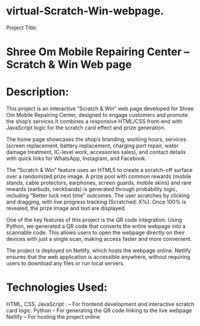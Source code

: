 # virtual-Scratch-Win-webpage.
Project Title:
# Shree Om Mobile Repairing Center – Scratch & Win Web page

# Description:
This project is an interactive “Scratch &amp; Win” web page developed for Shree Om Mobile Repairing Center, designed to engage customers and promote the shop’s services.It combines a responsive HTML/CSS front-end with JavaScript logic for the scratch card effect and prize generation.

The home page showcases the shop’s branding, working hours, services (screen replacement, battery replacement, charging port repair, water damage treatment, IC-level work, accessories sales), and contact details with quick links for WhatsApp, Instagram, and Facebook.

The “Scratch & Win” feature uses an HTML5 <canvas> to create a scratch-off surface over a randomized prize image. A prize pool with common rewards (mobile stands, cable protectors, earphones, screen guards, mobile skins) and rare rewards (earbuds, neckbands) is generated through probability logic, including “Better luck next time” outcomes. The user scratches by clicking and dragging, with live progress tracking (Scratched: X%). Once 100% is revealed, the prize image and text are displayed. 

One of the key features of this project is the QR code integration. Using Python, we generated a QR code that converts the entire webpage into a scannable code. This allows users to open the webpage directly on their devices with just a single scan, making access faster and more convenient.

The project is deployed on Netlify, which hosts the webpage online. Netlify ensures that the web application is accessible anywhere, without requiring users to download any files or run local servers.

# Technologies Used:
 HTML, CSS, JavaScript : – For frontend development and interactive scratch card logic.
 Python – For generating the QR code linking to the live webpage
 Netlify – For hosting the project online


